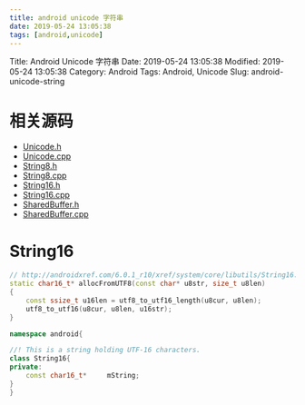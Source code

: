 ```yaml
---
title: android unicode 字符串
date: 2019-05-24 13:05:38
tags: [android,unicode]
---
```

Title: Android Unicode 字符串
Date: 2019-05-24 13:05:38
Modified: 2019-05-24 13:05:38
Category: Android
Tags: Android, Unicode
Slug: android-unicode-string

# 相关源码

- [Unicode.h](http://androidxref.com/6.0.1_r10/xref/system/core/include/utils/Unicode.h)
- [Unicode.cpp](http://androidxref.com/6.0.1_r10/xref/system/core/libutils/Unicode.cpp)
- [String8.h](http://androidxref.com/6.0.1_r10/xref/system/core/include/utils/String8.h)
- [String8.cpp](http://androidxref.com/6.0.1_r10/xref/system/core/libutils/String8.cpp)
- [String16.h](http://androidxref.com/6.0.1_r10/xref/system/core/include/utils/String16.h)
- [String16.cpp](http://androidxref.com/6.0.1_r10/xref/system/core/libutils/String16.cpp)
- [SharedBuffer.h](http://androidxref.com/6.0.1_r10/xref/system/core/include/utils/SharedBuffer.h)
- [SharedBuffer.cpp](http://androidxref.com/6.0.1_r10/xref/system/core/libutils/SharedBuffer.cpp)

# String16

```c++
// http://androidxref.com/6.0.1_r10/xref/system/core/libutils/String16.cpp#allocFromUTF8
static char16_t* allocFromUTF8(const char* u8str, size_t u8len)
{
    const ssize_t u16len = utf8_to_utf16_length(u8cur, u8len);
    utf8_to_utf16(u8cur, u8len, u16str);
}

namespace android{

//! This is a string holding UTF-16 characters.
class String16{
private:
    const char16_t*     mString;
}
}
```
